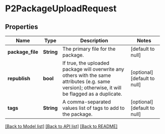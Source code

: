 # P2PackageUploadRequest

## Properties
Name | Type | Description | Notes
------------ | ------------- | ------------- | -------------
**package_file** | **String** | The primary file for the package. | [default to null]
**republish** | **bool** | If true, the uploaded package will overwrite any others with the same attributes (e.g. same version); otherwise, it will be flagged as a duplicate. | [optional] [default to null]
**tags** | **String** | A comma-separated values list of tags to add to the package. | [optional] [default to null]

[[Back to Model list]](../README.md#documentation-for-models) [[Back to API list]](../README.md#documentation-for-api-endpoints) [[Back to README]](../README.md)


